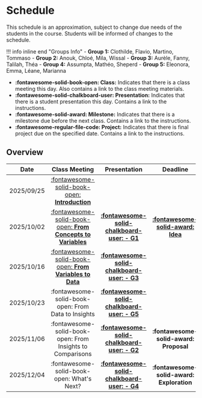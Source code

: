 # Schedule

This schedule is an approximation, subject to change due needs of the students in the course. Students will be informed of changes to the schedule.

!!! info inline end "Groups Info"
    - **Group 1:** Clothilde, Flavio, Martino, Tommaso
    - **Group 2:** Anouk, Chloé, Mila, Wissal
    - **Group 3:** Aurèle, Fanny, Talilah, Théa
    - **Group 4:** Assumpta, Mathéo, Sheperd
    - **Group 5:** Eleonora, Emma, Léane, Marianna

- **:fontawesome-solid-book-open: Class:** Indicates that there is a class meeting this day. Also contains a link to the class meeting materials.
- **:fontawesome-solid-chalkboard-user: Presentation:** Indicates that there is a student presentation this day. Contains a link to the instructions.
- **:fontawesome-solid-award: Milestone:** Indicates that there is a milestone due before the next class. Contains a link to the instructions.
- **:fontawesome-regular-file-code: Project:** Indicates that there is final project due on the specified date. Contains a link to the instructions.


## Overview

  | Date       | Class Meeting                                                                          | Presentation                                                                | Deadline                                                                                                                                                   |
  |:----------:|:--------------------------------------------------------------------------------------:|:---------------------------------------------------------------------------:|:----------------------------------------------------------------------------------------------------------------------------------------------------------:|
  | 2025/09/25 | [:fontawesome-solid-book-open: **Introduction**](modules/introduction.md)              |                                                                             |                                                                                                                                                            |
  | 2025/10/02 | [:fontawesome-solid-book-open: **From Concepts to Variables**](modules/variables.md)   | [**:fontawesome-solid-chalkboard-user: - G1**](activities/participation.md) | [**:fontawesome-solid-award: Idea**](activities/milestone-1.md)                                                                                            |
  | 2025/10/16 | [:fontawesome-solid-book-open: **From Variables to Data**](modules/data.md)            | [**:fontawesome-solid-chalkboard-user: - G3**](activities/participation.md) |                                                                                                                                                            |
  | 2025/10/23 | :fontawesome-solid-book-open: From Data to Insights                                    | [**:fontawesome-solid-chalkboard-user: - G5**](activities/participation.md) |                                                                                                                      |
  | 2025/11/06 | :fontawesome-solid-book-open: From Insights to Comparisons                             | [**:fontawesome-solid-chalkboard-user: - G2**](activities/participation.md) |  **:fontawesome-solid-award: Proposal**                                                                                                                                                          |
  | 2025/12/04 | :fontawesome-solid-book-open: What's Next?                                             | [**:fontawesome-solid-chalkboard-user: - G4**](activities/participation.md) | **:fontawesome-solid-award: Exploration**                                                                                                                  |

  <!-- | 2025/10/23 | [:fontawesome-solid-book-open: From Data to Insights](/modules/exploration-1.md)       | [**:fontawesome-solid-chalkboard-user: - G5**](activities/participation.md) | **:fontawesome-solid-award: Proposal**                                                                                                                     | -->
  <!-- | 2025/11/06 | [:fontawesome-solid-book-open: From Insights to Comparisons](modules/exploration-2.md) | [**:fontawesome-solid-chalkboard-user: - G2**](activities/participation.md) |                                                                                                                                                            | -->
  <!-- | 2025/12/04 | [:fontawesome-solid-book-open: What's Next?](modules/next.md)                          | [**:fontawesome-solid-chalkboard-user: - G4**](activities/participation.md) | **:fontawesome-solid-award: Exploration**                                                                                                                  | -->
  <!-- | 2025/10/23 | [:fontawesome-solid-book-open: From Data to Insights](/modules/exploration-1.md)       | [**:fontawesome-solid-chalkboard-user: - G3**](activities/participation.md) | [**:fontawesome-solid-award: Proposal**](https://colab.research.google.com/github/mickaeltemporao/data-analysis/blob/main/materials/assignment-2.ipynb)    | -->
  <!-- | 2025/12/04 | [:fontawesome-solid-book-open: What's Next?](modules/next.md)                          |                                                                             | [**:fontawesome-solid-award: Exploration**](https://colab.research.google.com/github/mickaeltemporao/data-analysis/blob/main/materials/assignment-3.ipynb) | -->

<!-- ### Second Semester -->
<!---->
<!-- | Date       | Class Meeting | Presentation                                                               | Deadline | -->
<!-- | :-:        | :-:           | :-:                                                                        | :-:      | -->
<!-- | 2025/02/05 | [:fontawesome-solid-book-open: From Comparisons to Transformations](modules/wrangling.md) |                                                                            |          | -->
<!-- | 2025/02/19 | [:fontawesome-solid-book-open: From Transformations to Models](modules/modeling.md) | [**:fontawesome-solid-chalkboard-user: - G1**](activities/participation.md/#s2-the-group-presenting) | [**:fontawesome-solid-award: Update**](activities/m4-analysis.md)     | -->
<!-- | 2025/02/26 | [:fontawesome-solid-book-open: From Models to Predictions](modules/inference.md) | [**:fontawesome-solid-chalkboard-user: - G2**](activities/participation.md/#s2-the-group-presenting) | | -->
<!-- | 2025/03/12 | [:fontawesome-solid-book-open: From Predictions to Explanations](modules/explanation.md) |[**:fontawesome-solid-chalkboard-user: - G3**](activities/participation.md/#s2-the-group-presenting) |  | -->
<!-- | 2025/03/19 | [:fontawesome-solid-book-open: From Explanations to Communication](modules/communication.md) |[**:fontawesome-solid-chalkboard-user: - G4**](activities/participation.md/#s2-the-group-presenting) | | -->
<!-- | 2025/03/26 | :fontawesome-solid-book-open: From Communication to Publication |                                                                            | | -->
<!-- | 2025/04/15 | |                                                                            | [**:fontawesome-regular-file-code: Project**](activities/project.md)| -->
<!---->
<!-- **:fontawesome-solid-award: Modeling** -->
<!-- analysis.md -->
<!-- modeling.md -->
<!-- inference.md -->
<!-- communication.md -->
<!-- publication.md -->

<!-- From Comparisons to Patterns -->
<!-- From Comparisons to Trends -->
<!--  From Data to Summaries -->
<!--  From Concepts to Variables -->
<!-- From Transformation to Models -->
<!-- From Models to Inference -->
<!-- From Inference to Intuition -->
<!-- From Intuition to Communication -->
<!-- From Communication to Publication -->

<!-- | Date       | Module                             | Class                                                      | Presentation                                                                   | Deadline                                  | -->
<!-- | :-:        | :-:                                | :-:                                                        | :-:                                                                            | :-:                                       | -->
<!-- | 2022/01/14 | Wrangling Survey Data I            | [:fontawesome-solid-book-open:](modules/management-1.md) |                                                                                |                                           | -->
<!-- | 2022/01/21 | Wrangling Survey Data II           | :fontawesome-solid-book-open:                            | [**:fontawesome-solid-chalkboard-user: - G2**](activities/participation.md) |                                           | -->
<!-- | 2022/01/28 | Wrangling Survey Data III          | :fontawesome-solid-book-open:                            | [**:fontawesome-solid-chalkboard-user: - G1**](activities/participation.md) |                                           | -->
<!-- | 2022/02/04 | Modeling I                         | :fontawesome-solid-book-open:                            | [**:fontawesome-solid-chalkboard-user: - G3**](activities/participation.md) | **:fontawesome-solid-award: Analysis**    | -->
<!-- | 2022/02/11 | Modeling II                        | :fontawesome-solid-book-open:                            |                                                                                |                                           | -->
<!-- | 2022/02/18 | Modeling III                       | :fontawesome-solid-book-open:                            | [**:fontawesome-solid-chalkboard-user: - G4**](activities/participation.md) |                                           | -->
<!-- | 2022/02/25 | :fontawesome-solid-umbrella-beach: |                                                            |                                                                                |                                           | -->
<!-- | 2022/03/04 | Inference I                        | :fontawesome-solid-book-open:                            | [**:fontawesome-solid-chalkboard-user: - G2**](activities/participation.md) |                                           | -->
<!-- | 2022/03/11 | Inference II                       | :fontawesome-solid-book-open:                            | [**:fontawesome-solid-chalkboard-user: - G1**](activities/participation.md) | **:fontawesome-solid-award: Modeling**    | -->
<!-- | 2022/03/18 | Inference III                      | :fontawesome-solid-book-open:                            |                                                                                |                                           | -->
<!-- | 2022/03/25 | Communication I                    | :fontawesome-solid-book-open:                            | [**:fontawesome-solid-chalkboard-user: - G3**](activities/participation.md) |                                           | -->
<!-- | 2022/04/01 | Communication II                   | :fontawesome-solid-book-open:                            | [**:fontawesome-solid-chalkboard-user: - G4**](activities/participation.md) |                                           | -->
<!-- | 2022/04/10 | **Paper Deadline**                 |                                                            |                                                                                | **:fontawesome-regular-file-code: Paper** | -->

<!-- [](modules/programming-2.md)  -->
<!-- [](modules/programming-3.md) -->
<!-- [](modules/exploration-1.md) -->
<!-- [](modules/exploration-2.md)  -->
<!-- [](modules/exploration-4.md)  -->
<!-- [](modules/exploration-5.md)  -->

